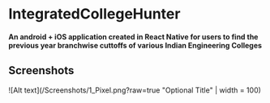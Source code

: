 # IntegratedCollegeHunter
#### An android + iOS application created in React Native for users to find the previous year branchwise cuttoffs of various Indian Engineering Colleges
## Screenshots
![Alt text](/Screenshots/1_Pixel.png?raw=true "Optional Title" | width = 100)
